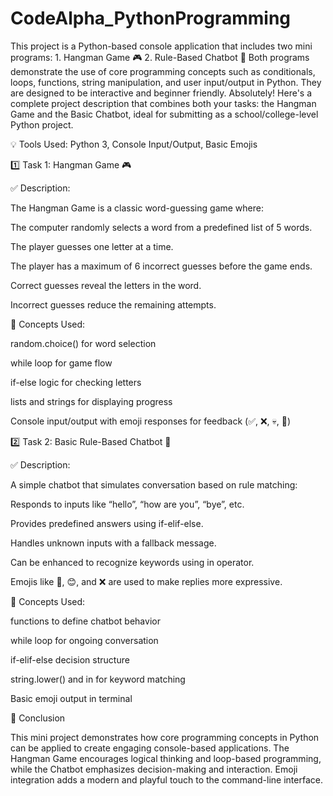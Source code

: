 # CodeAlpha_PythonProgramming
This project is a Python-based console application that includes two mini programs:  1. Hangman Game 🎮   2. Rule-Based Chatbot 🤖    Both programs demonstrate the use of core programming concepts such as conditionals, loops, functions, string manipulation, and user input/output in Python. They are designed to be interactive and beginner friendly.
Absolutely! Here's a complete project description that combines both your tasks: the Hangman Game and the Basic Chatbot, ideal for submitting as a school/college-level Python project.

💡 Tools Used: Python 3, Console Input/Output, Basic Emojis


1️⃣ Task 1: Hangman Game 🎮

✅ Description:

The Hangman Game is a classic word-guessing game where:

The computer randomly selects a word from a predefined list of 5 words.

The player guesses one letter at a time.

The player has a maximum of 6 incorrect guesses before the game ends.

Correct guesses reveal the letters in the word.

Incorrect guesses reduce the remaining attempts.

🧠 Concepts Used:

random.choice() for word selection

while loop for game flow

if-else logic for checking letters

lists and strings for displaying progress

Console input/output with emoji responses for feedback (✅, ❌, 💀, 🎉)

2️⃣ Task 2: Basic Rule-Based Chatbot 🤖

✅ Description:

A simple chatbot that simulates conversation based on rule matching:

Responds to inputs like “hello”, “how are you”, “bye”, etc.

Provides predefined answers using if-elif-else.

Handles unknown inputs with a fallback message.

Can be enhanced to recognize keywords using in operator.

Emojis like 👋, 😊, and ❌ are used to make replies more expressive.

🧠 Concepts Used:

functions to define chatbot behavior

while loop for ongoing conversation

if-elif-else decision structure

string.lower() and in for keyword matching

Basic emoji output in terminal

🚀 Conclusion

This mini project demonstrates how core programming concepts in Python can be applied to create engaging console-based applications. The Hangman Game encourages logical thinking and loop-based programming, while the Chatbot emphasizes decision-making and interaction. Emoji integration adds a modern and playful touch to the command-line interface.





